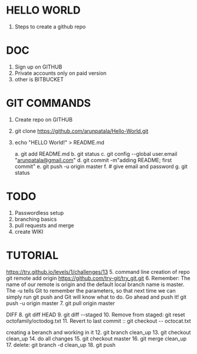 HELLO WORLD
===============
1. Steps to create a github repo


DOC
================
1. Sign up on GITHUB
2. Private accounts only on paid version
3. other is BITBUCKET

GIT COMMANDS
=====================
1. Create repo on GITHUB
2. git clone https://github.com/arunpatala/Hello-World.git
3. echo "HELLO World!" > README.md


	a. git add README.md 
	b. git status
	c. git config --global user.email "arunpatala@gmail.com"
	d. git commit -m"adding README; first commit"
	e. git push -u origin master
	f. # give email and password
	g. git status


TODO
===========
1. Passwordless setup
2. branching basics
3. pull requests and merge
4. create WIKI


TUTORIAL
================
https://try.github.io/levels/1/challenges/13
5. command line creation of repo
git remote add origin https://github.com/try-git/try_git.git
6. Remember: The name of our remote is origin and the default local branch name is master. The -u tells Git to remember the parameters, so that next time we can simply run git push and Git will know what to do. Go ahead and push it!
git push -u origin master
7. git pull origin master

DIFF
8. git diff HEAD
9. git diff --staged
10. Remove from staged: git reset octofamily/octodog.txt
11. Revert to last commit :: git checkout -- octocat.txt

creating a beranch and working in it
12. git branch clean_up
13. git checkout clean_up
14. do all changes
15. git checkout master
16. git merge clean_up
17. delete: git branch -d clean_up
18. git push
